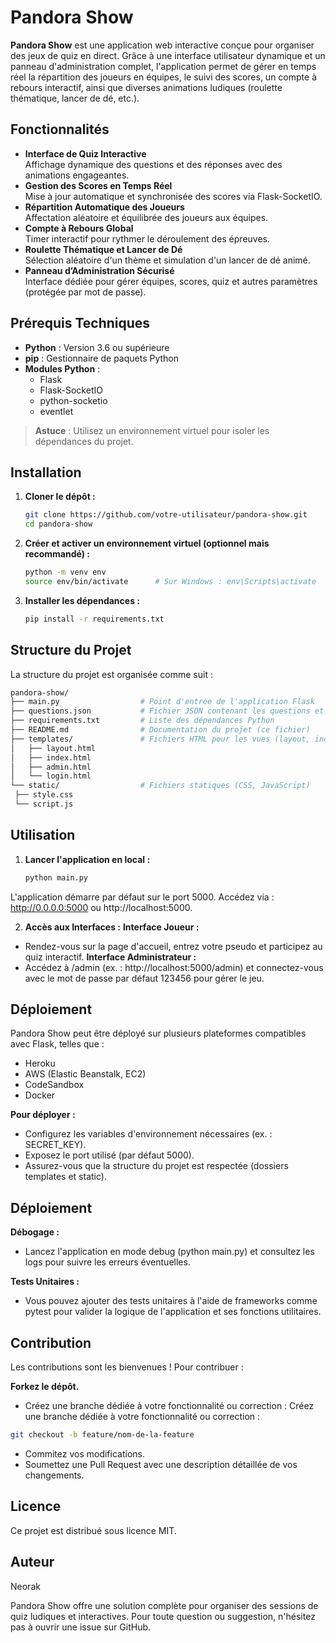 # Pandora Show

**Pandora Show** est une application web interactive conçue pour organiser des jeux de quiz en direct. Grâce à une interface utilisateur dynamique et un panneau d'administration complet, l'application permet de gérer en temps réel la répartition des joueurs en équipes, le suivi des scores, un compte à rebours interactif, ainsi que diverses animations ludiques (roulette thématique, lancer de dé, etc.).

## Fonctionnalités

- **Interface de Quiz Interactive**  
  Affichage dynamique des questions et des réponses avec des animations engageantes.
- **Gestion des Scores en Temps Réel**  
  Mise à jour automatique et synchronisée des scores via Flask-SocketIO.
- **Répartition Automatique des Joueurs**  
  Affectation aléatoire et équilibrée des joueurs aux équipes.
- **Compte à Rebours Global**  
  Timer interactif pour rythmer le déroulement des épreuves.
- **Roulette Thématique et Lancer de Dé**  
  Sélection aléatoire d'un thème et simulation d'un lancer de dé animé.
- **Panneau d’Administration Sécurisé**  
  Interface dédiée pour gérer équipes, scores, quiz et autres paramètres (protégée par mot de passe).

## Prérequis Techniques

- **Python** : Version 3.6 ou supérieure
- **pip** : Gestionnaire de paquets Python
- **Modules Python** :
  - Flask
  - Flask-SocketIO
  - python-socketio
  - eventlet

> **Astuce** : Utilisez un environnement virtuel pour isoler les dépendances du projet.

## Installation

1. **Cloner le dépôt :**
   ```bash
   git clone https://github.com/votre-utilisateur/pandora-show.git
   cd pandora-show

2. **Créer et activer un environnement virtuel (optionnel mais recommandé) :**
   ```bash
   python -m venv env
   source env/bin/activate      # Sur Windows : env\Scripts\activate

3. **Installer les dépendances :**
   ```bash
   pip install -r requirements.txt


## Structure du Projet
La structure du projet est organisée comme suit :

   ```bash
   pandora-show/
├── main.py                  # Point d'entrée de l'application Flask
├── questions.json           # Fichier JSON contenant les questions et réponses du quiz
├── requirements.txt         # Liste des dépendances Python
├── README.md                # Documentation du projet (ce fichier)
├── templates/               # Fichiers HTML pour les vues (layout, index, admin, login)
│   ├── layout.html
│   ├── index.html
│   ├── admin.html
│   └── login.html
└── static/                  # Fichiers statiques (CSS, JavaScript)
    ├── style.css
    └── script.js
```
## Utilisation

1. **Lancer l'application en local :**
   ```bash
   python main.py

L'application démarre par défaut sur le port 5000.
Accédez via : http://0.0.0.0:5000 ou http://localhost:5000.

2. **Accès aux Interfaces :**
   **Interface Joueur :**
  - Rendez-vous sur la page d'accueil, entrez votre pseudo et participez au quiz interactif.
   **Interface Administrateur :**
  - Accédez à /admin (ex. : http://localhost:5000/admin) et connectez-vous avec le mot de passe par défaut 123456 pour gérer le jeu.

## Déploiement
Pandora Show peut être déployé sur plusieurs plateformes compatibles avec Flask, telles que :

  - Heroku
  - AWS (Elastic Beanstalk, EC2)
  - CodeSandbox
  - Docker

**Pour déployer :**
  - Configurez les variables d'environnement nécessaires (ex. : SECRET_KEY).
  - Exposez le port utilisé (par défaut 5000).
  - Assurez-vous que la structure du projet est respectée (dossiers templates et static).

## Déploiement
   **Débogage :**
  - Lancez l'application en mode debug (python main.py) et consultez les logs pour suivre les erreurs éventuelles.
    
   **Tests Unitaires :**
  - Vous pouvez ajouter des tests unitaires à l'aide de frameworks comme pytest pour valider la logique de l'application et ses fonctions utilitaires.

## Contribution
Les contributions sont les bienvenues !
Pour contribuer :

   **Forkez le dépôt.**
  - Créez une branche dédiée à votre fonctionnalité ou correction :
Créez une branche dédiée à votre fonctionnalité ou correction :
   ```bash
   git checkout -b feature/nom-de-la-feature
   ```

  - Commitez vos modifications.
  - Soumettez une Pull Request avec une description détaillée de vos changements.

## Licence
Ce projet est distribué sous licence MIT.

## Auteur
Neorak


Pandora Show offre une solution complète pour organiser des sessions de quiz ludiques et interactives. Pour toute question ou suggestion, n'hésitez pas à ouvrir une issue sur GitHub.



